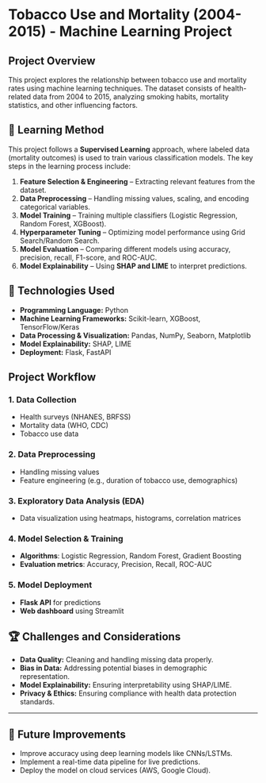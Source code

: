 # Tobacco Use and Mortality (2004-2015) - Machine Learning Project

## Project Overview
This project explores the relationship between tobacco use and mortality rates using machine learning techniques. The dataset consists of health-related data from 2004 to 2015, analyzing smoking habits, mortality statistics, and other influencing factors.

## 🔬 Learning Method  
This project follows a **Supervised Learning** approach, where labeled data (mortality outcomes) is used to train various classification models. The key steps in the learning process include:  
1. **Feature Selection & Engineering** – Extracting relevant features from the dataset.  
2. **Data Preprocessing** – Handling missing values, scaling, and encoding categorical variables.  
3. **Model Training** – Training multiple classifiers (Logistic Regression, Random Forest, XGBoost).  
4. **Hyperparameter Tuning** – Optimizing model performance using Grid Search/Random Search.  
5. **Model Evaluation** – Comparing different models using accuracy, precision, recall, F1-score, and ROC-AUC.  
6. **Model Explainability** – Using **SHAP and LIME** to interpret predictions.  

## 🔧 Technologies Used  
- **Programming Language:** Python  
- **Machine Learning Frameworks:** Scikit-learn, XGBoost, TensorFlow/Keras  
- **Data Processing & Visualization:** Pandas, NumPy, Seaborn, Matplotlib  
- **Model Explainability:** SHAP, LIME  
- **Deployment:** Flask, FastAPI  

## Project Workflow
### 1. Data Collection
- Health surveys (NHANES, BRFSS)
- Mortality data (WHO, CDC)
- Tobacco use data

### 2. Data Preprocessing
- Handling missing values
- Feature engineering (e.g., duration of tobacco use, demographics)

### 3. Exploratory Data Analysis (EDA)
- Data visualization using heatmaps, histograms, correlation matrices

### 4. Model Selection & Training
- **Algorithms**: Logistic Regression, Random Forest, Gradient Boosting
- **Evaluation metrics**: Accuracy, Precision, Recall, ROC-AUC

### 5. Model Deployment
- **Flask API** for predictions
- **Web dashboard** using Streamlit

## 🏆 Challenges and Considerations  
- **Data Quality:** Cleaning and handling missing data properly.  
- **Bias in Data:** Addressing potential biases in demographic representation.  
- **Model Explainability:** Ensuring interpretability using SHAP/LIME.  
- **Privacy & Ethics:** Ensuring compliance with health data protection standards.  

---

## 📌 Future Improvements  
- Improve accuracy using deep learning models like CNNs/LSTMs.  
- Implement a real-time data pipeline for live predictions.  
- Deploy the model on cloud services (AWS, Google Cloud).


